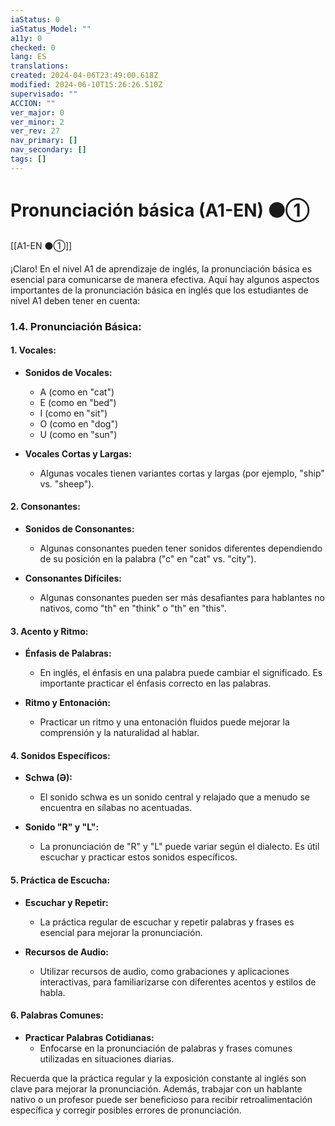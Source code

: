 ```yaml
---
iaStatus: 0
iaStatus_Model: ""
a11y: 0
checked: 0
lang: ES
translations: 
created: 2024-04-06T23:49:00.618Z
modified: 2024-06-10T15:26:26.510Z
supervisado: ""
ACCION: ""
ver_major: 0
ver_minor: 2
ver_rev: 27
nav_primary: []
nav_secondary: []
tags: []
---
```

# Pronunciación básica (A1-EN) ⚫①

[[A1-EN ⚫①]]

¡Claro! En el nivel A1 de aprendizaje de inglés, la pronunciación básica es esencial para comunicarse de manera efectiva. Aquí hay algunos aspectos importantes de la pronunciación básica en inglés que los estudiantes de nivel A1 deben tener en cuenta:

### 1.4. Pronunciación Básica:

#### **1. Vocales:**
   - **Sonidos de Vocales:**
     - A (como en "cat")
     - E (como en "bed")
     - I (como en "sit")
     - O (como en "dog")
     - U (como en "sun")

   - **Vocales Cortas y Largas:**
     - Algunas vocales tienen variantes cortas y largas (por ejemplo, "ship" vs. "sheep").

#### **2. Consonantes:**
   - **Sonidos de Consonantes:**
     - Algunas consonantes pueden tener sonidos diferentes dependiendo de su posición en la palabra ("c" en "cat" vs. "city").

   - **Consonantes Difíciles:**
     - Algunas consonantes pueden ser más desafiantes para hablantes no nativos, como "th" en "think" o "th" en "this".

#### **3. Acento y Ritmo:**
   - **Énfasis de Palabras:**
     - En inglés, el énfasis en una palabra puede cambiar el significado. Es importante practicar el énfasis correcto en las palabras.

   - **Ritmo y Entonación:**
     - Practicar un ritmo y una entonación fluidos puede mejorar la comprensión y la naturalidad al hablar.

#### **4. Sonidos Específicos:**
   - **Schwa (Ə):**
     - El sonido schwa es un sonido central y relajado que a menudo se encuentra en sílabas no acentuadas.

   - **Sonido "R" y "L":**
     - La pronunciación de "R" y "L" puede variar según el dialecto. Es útil escuchar y practicar estos sonidos específicos.

#### **5. Práctica de Escucha:**
   - **Escuchar y Repetir:**
     - La práctica regular de escuchar y repetir palabras y frases es esencial para mejorar la pronunciación.

   - **Recursos de Audio:**
     - Utilizar recursos de audio, como grabaciones y aplicaciones interactivas, para familiarizarse con diferentes acentos y estilos de habla.

#### **6. Palabras Comunes:**
   - **Practicar Palabras Cotidianas:**
     - Enfocarse en la pronunciación de palabras y frases comunes utilizadas en situaciones diarias.

Recuerda que la práctica regular y la exposición constante al inglés son clave para mejorar la pronunciación. Además, trabajar con un hablante nativo o un profesor puede ser beneficioso para recibir retroalimentación específica y corregir posibles errores de pronunciación.